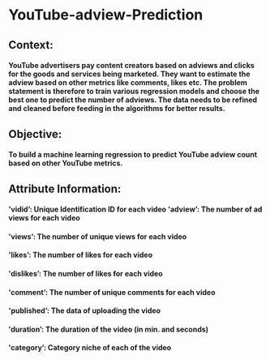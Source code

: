 # YouTube-adview-Prediction

## **Context:**
  ####     **YouTube advertisers pay content creators based on adviews and clicks for the goods and services being marketed. They want to estimate the adview based on other metrics like comments, likes etc. The problem statement is therefore to train various regression models and choose the best one to predict the number of adviews. The data needs to be refined and cleaned before feeding in the algorithms for better results.**  ####

## **Objective:**
 ####          To build a machine learning regression to predict YouTube adview count based on other YouTube metrics.

## **Attribute Information:**
 ####                     'vidid’: Unique Identification ID for each video 'adview’: The number of ad views for each video   
 ####                     'views’: The number of unique views for each video
 ####                     'likes’: The number of likes for each video
 ####                     'dislikes’: The number of likes for each video
####                      'comment’: The number of unique comments for each video
####                      'published’: The data of uploading the video
####                      'duration’: The duration of the video (in min. and seconds)
####                      'category’: Category niche of each of the video


